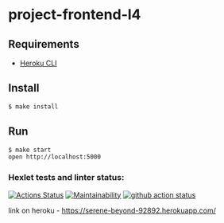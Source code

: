 # project-frontend-l4

## Requirements

* [Heroku CLI](https://devcenter.heroku.com/articles/heroku-cli)

## Install

```sh
$ make install
```

## Run

```sh
$ make start
open http://localhost:5000
```

### Hexlet tests and linter status:
[![Actions Status](https://github.com/mkolotovich/frontend-project-lvl4/workflows/hexlet-check/badge.svg)](https://github.com/mkolotovich/frontend-project-lvl4/actions)
[![Maintainability](https://api.codeclimate.com/v1/badges/98b33595bda4c915a01f/maintainability)](https://codeclimate.com/github/mkolotovich/frontend-project-lvl4/maintainability)
[![github action status](https://github.com/hexlet-components/projects-frontend-l4-server/workflows/Node%20CI/badge.svg)](../../actions)

link on heroku - https://serene-beyond-92892.herokuapp.com/